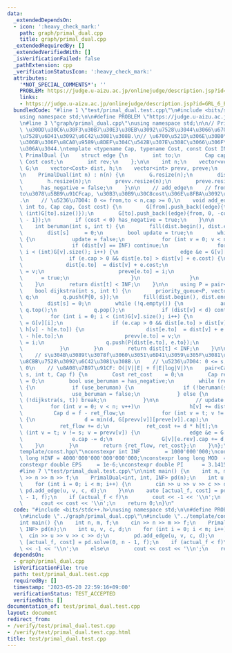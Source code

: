 ```yaml
---
data:
  _extendedDependsOn:
  - icon: ':heavy_check_mark:'
    path: graph/primal_dual.cpp
    title: graph/primal_dual.cpp
  _extendedRequiredBy: []
  _extendedVerifiedWith: []
  _isVerificationFailed: false
  _pathExtension: cpp
  _verificationStatusIcon: ':heavy_check_mark:'
  attributes:
    '*NOT_SPECIAL_COMMENTS*': ''
    PROBLEM: https://judge.u-aizu.ac.jp/onlinejudge/description.jsp?id=GRL_6_B&lang=ja
    links:
    - https://judge.u-aizu.ac.jp/onlinejudge/description.jsp?id=GRL_6_B&lang=ja
  bundledCode: "#line 1 \"test/primal_dual.test.cpp\"\n#include <bits/stdc++.h>\n\
    using namespace std;\n\n#define PROBLEM \"https://judge.u-aizu.ac.jp/onlinejudge/description.jsp?id=GRL_6_B&lang=ja\"\
    \n#line 3 \"graph/primal_dual.cpp\"\nusing namespace std;\n\n// PrimalDual\n//\
    \ \u30DD\u30C6\u30F3\u30B7\u30E3\u30EB\u3092\u7528\u3044\u3066\u6700\u5C0F\u8CBB\
    \u7528\u6D41\u3092\u6C42\u3081\u308B.\n// \u6700\u521D\u306E\u30B0\u30E9\u30D5\
    \u306B\u306F\u8CA0\u9589\u8DEF\u304C\u542B\u307E\u308C\u3066\u306F\u3044\u3051\
    \u306A\u3044.\ntemplate <typename Cap, typename Cost, const Cost INF>\nstruct\
    \ PrimalDual {\n    struct edge {\n        int to;\n        Cap cap;\n       \
    \ Cost cost;\n        int rev;\n    };\n\n    int n;\n    vector<vector<edge>>\
    \ G;\n    vector<Cost> dist, h;\n    vector<int> prevv, preve;\n    bool has_negative;\n\
    \n    PrimalDual(int n) : n(n) {\n        G.resize(n);\n        dist.resize(n);\n\
    \        h.resize(n);\n        prevv.resize(n);\n        preve.resize(n);\n  \
    \      has_negative = false;\n    }\n\n    // add_edge\n    // from\u304B\u3089\
    to\u3078\u5BB9\u91CFcap, \u30B3\u30B9\u30C8cost\u306E\u8FBA\u3092\u5F35\u308B\
    .\n    // \u5236\u7D04: 0 <= from,to < n,cap >= 0,\n    void add_edge(int from,\
    \ int to, Cap cap, Cost cost) {\n        G[from].push_back((edge){to, cap, cost,\
    \ (int)G[to].size()});\n        G[to].push_back((edge){from, 0, -cost, (int)G[from].size()\
    \ - 1});\n        if (cost < 0) has_negative = true;\n    }\n\n    // beruman\n\
    \    int beruman(int s, int t) {\n        fill(dist.begin(), dist.end(), INF);\n\
    \        dist[s]     = 0;\n        bool update = true;\n        while (update)\
    \ {\n            update = false;\n            for (int v = 0; v < n; v++) {\n\
    \                if (dist[v] == INF) continue;\n                for (int i = 0;\
    \ i < (int)G[v].size(); i++) {\n                    edge &e = G[v][i];\n     \
    \               if (e.cap > 0 && dist[e.to] > dist[v] + e.cost) {\n          \
    \              dist[e.to]  = dist[v] + e.cost;\n                        prevv[e.to]\
    \ = v;\n                        preve[e.to] = i;\n                        update\
    \      = true;\n                    }\n                }\n            }\n    \
    \    }\n        return dist[t] < INF;\n    }\n\n    using P = pair<Cost, int>;\n\
    \    bool dijkstra(int s, int t) {\n        priority_queue<P, vector<P>, greater<P>>\
    \ q;\n        q.push(P{0, s});\n        fill(dist.begin(), dist.end(), INF);\n\
    \        dist[s] = 0;\n        while (!q.empty()) {\n            auto [d, v] =\
    \ q.top();\n            q.pop();\n            if (dist[v] < d) continue;\n   \
    \         for (int i = 0; i < (int)G[v].size(); i++) {\n                edge &e\
    \ = G[v][i];\n                if (e.cap > 0 && dist[e.to] > dist[v] + e.cost +\
    \ h[v] - h[e.to]) {\n                    dist[e.to]  = dist[v] + e.cost + h[v]\
    \ - h[e.to];\n                    prevv[e.to] = v;\n                    preve[e.to]\
    \ = i;\n                    q.push(P{dist[e.to], e.to});\n                }\n\
    \            }\n        }\n        return dist[t] < INF;\n    }\n\n    // solve\n\
    \    // s\u304B\u3089t\u3078f\u3060\u3051\u6D41\u3059\u305F\u3081\u306E\u6700\u5C0F\
    \u8CBB\u7528\u3092\u6C42\u3081\u308B.\n    // \u5236\u7D04: 0 <= s,t < n,f >=\
    \ 0\n    // \u8A08\u7B97\u91CF: O(|V||E| + f|E|log|V|)\n    pair<Cap, Cost> solve(int\
    \ s, int t, Cap f) {\n        Cost ret_cost    = 0;\n        Cap ret_flow    \
    \ = 0;\n        bool use_beruman = has_negative;\n        while (ret_flow < f)\
    \ {\n            if (use_beruman) {\n                if (!beruman(s, t)) break;\n\
    \                use_beruman = false;\n            } else {\n                if\
    \ (!dijkstra(s, t)) break;\n            }\n\n            // update h,f,d\n   \
    \         for (int v = 0; v < n; v++)\n                h[v] += dist[v];\n\n  \
    \          Cap d = f - ret_flow;\n            for (int v = t; v != s; v = prevv[v])\
    \ {\n                d = min(d, G[prevv[v]][preve[v]].cap);\n            }\n\n\
    \            ret_flow += d;\n            ret_cost += d * h[t];\n            for\
    \ (int v = t; v != s; v = prevv[v]) {\n                edge &e = G[prevv[v]][preve[v]];\n\
    \                e.cap -= d;\n                G[v][e.rev].cap += d;\n        \
    \    }\n        }\n        return {ret_flow, ret_cost};\n    }\n};\n#line 2 \"\
    template/const.hpp\"\nconstexpr int INF        = 1000'000'000;\nconstexpr long\
    \ long HINF = 4000'000'000'000'000'000;\nconstexpr long long MOD  = 998244353;\n\
    constexpr double EPS     = 1e-6;\nconstexpr double PI      = 3.14159265358979;\n\
    #line 7 \"test/primal_dual.test.cpp\"\n\nint main() {\n    int n, m, f;\n    cin\
    \ >> n >> m >> f;\n    PrimalDual<int, int, INF> pd(n);\n    int u, v, c, d;\n\
    \    for (int i = 0; i < m; i++) {\n        cin >> u >> v >> c >> d;\n       \
    \ pd.add_edge(u, v, c, d);\n    }\n\n    auto [actual_f, cost] = pd.solve(0, n\
    \ - 1, f);\n    if (actual_f < f)\n        cout << -1 << '\\n';\n    else\n  \
    \      cout << cost << '\\n';\n    return 0;\n}\n"
  code: "#include <bits/stdc++.h>\nusing namespace std;\n\n#define PROBLEM \"https://judge.u-aizu.ac.jp/onlinejudge/description.jsp?id=GRL_6_B&lang=ja\"\
    \n#include \"../graph/primal_dual.cpp\"\n#include \"../template/const.hpp\"\n\n\
    int main() {\n    int n, m, f;\n    cin >> n >> m >> f;\n    PrimalDual<int, int,\
    \ INF> pd(n);\n    int u, v, c, d;\n    for (int i = 0; i < m; i++) {\n      \
    \  cin >> u >> v >> c >> d;\n        pd.add_edge(u, v, c, d);\n    }\n\n    auto\
    \ [actual_f, cost] = pd.solve(0, n - 1, f);\n    if (actual_f < f)\n        cout\
    \ << -1 << '\\n';\n    else\n        cout << cost << '\\n';\n    return 0;\n}"
  dependsOn:
  - graph/primal_dual.cpp
  isVerificationFile: true
  path: test/primal_dual.test.cpp
  requiredBy: []
  timestamp: '2023-05-20 22:59:16+09:00'
  verificationStatus: TEST_ACCEPTED
  verifiedWith: []
documentation_of: test/primal_dual.test.cpp
layout: document
redirect_from:
- /verify/test/primal_dual.test.cpp
- /verify/test/primal_dual.test.cpp.html
title: test/primal_dual.test.cpp
---
```


